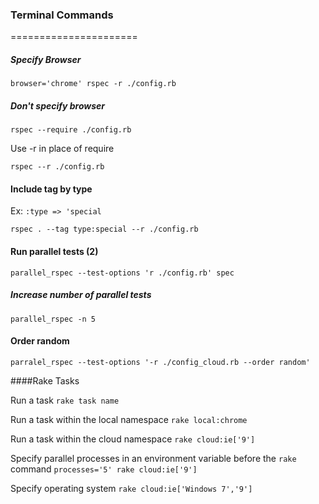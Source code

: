 ### Terminal Commands
======================

##### Specify Browser

`browser='chrome' rspec -r ./config.rb`

##### Don't specify browser

`rspec --require ./config.rb`

Use -r in place of require

`rspec --r ./config.rb`

#### Include tag by type
Ex: `:type => 'special`

`rspec . --tag type:special --r ./config.rb`

#### Run parallel tests (2)

`parallel_rspec --test-options 'r ./config.rb' spec`

##### Increase number of parallel tests

`parallel_rspec -n 5`

#### Order random

`parralel_rspec --test-options '-r ./config_cloud.rb --order random'`

####Rake Tasks

Run a task
`rake task name`

Run a task within the local namespace
`rake local:chrome`

Run a task within the cloud namespace
`rake cloud:ie['9']`

Specify parallel processes in an environment variable before the `rake` command
`processes='5' rake cloud:ie['9']`

Specify operating system
`rake cloud:ie['Windows 7','9']`



